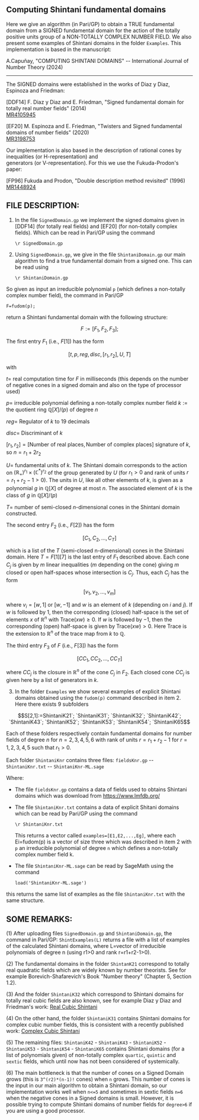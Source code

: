 ## Computing Shintani fundamental domains

Here we give an algorithm (in Pari/GP) to obtain a TRUE fundamental domain from a SIGNED fundamental domain for the action of the totally positive units group of a NON-TOTALLY COMPLEX NUMBER FIELD. We also present some examples of Shintani domains in the folder `Examples`. This implementation is based in the manuscript:

A.Capuñay, "COMPUTING SHINTANI DOMAINS" -- International Journal of Number Theory (2024)


----------------------------------------------------------------------------------------------------------------
The SIGNED domains were established in the works of Diaz y Diaz, Espinoza and Friedman:

[DDF14] F. Diaz y Diaz and E. Friedman, "Signed fundamental domain for totally real number fields" (2014)  
[MR4105945](https://arxiv.org/abs/1303.3989)

[EF20] M. Espinoza and E. Friedman, "Twisters and Signed fundamental domains of number fields" (2020)  
[MR3198753](https://arxiv.org/abs/1903.07089)

Our implementation is also based in the description of rational cones by inequalities (or H-representation) and    
generators (or V-representation). For this we use the Fukuda-Prodon's paper:  

[FP96] Fukuda and Prodon, "Double description method revisited" (1996)  
[MR1448924](https://link.springer.com/chapter/10.1007/3-540-61576-8_77) 
 


## FILE DESCRIPTION:


1. In the file `SignedDomain.gp` we implement the signed domains given in [DDF14] (for totally real fields) and [EF20] (for non-totally complex fields). Which can be read in Pari/GP using the command

     `\r SignedDomain.gp`

2. Using `SignedDomain.gp`, we give in the file `ShintaniDomain.gp` our main algorithm to find a true fundamental domain from a signed one. This can be read using 

     `\r ShintaniDomain.gp`

So given as input an irreducible polynomial `p` (which defines a non-totally complex number field), the command in Pari/GP

 `F=fudom(p);`

return a Shintani fundamental domain with the following structure:

 $$F:=[F_1,F_2,F_3];$$
     
The first entry $F_1$ (i.e., $F[1]$) has the form

 $$[t, p, reg, disc, [r_1, r_2], U, T]$$

with 

$t =$   real computation time for $F$ in milliseconds (this depends on the number of negative cones in a signed domain and 
       also on the type of processor used)
       
$p =$  irreducible polynomial defining a non-totally complex number field $k := \text{the quotient ring }\mathbb{Q}[X]/(p)$ of degree $n$
       
$reg =$ Regulator of $k$ to $19$ decimals

$disc =$ Discriminant of $k$

$[r_1, r_2]=[\text{Number of real places}, \text{Number of complex places}]$ signature of $k$, so $n=r_1+2r_2$

$U =$   fundamental units of $k$. The Shintani domain corresponds to the action on $(\mathbb{R}_{+})^{r_1}\times(\mathbb{C}^{\ast})^{r_2}$ of the group generated by $U$ (for $r_1>0$ and rank of units $r=r_1+r_2-1>0$). The units in $U$, like all other elements of $k$, is given as a polynomial $g$ in $\mathbb{Q}[X]$ of degree at most $n$. The associated element of $k$ is the class of $g$ in $\mathbb{Q}[X]/(p)$
       
$T =$ number of semi-closed $n$-dimensional cones in the Shintani domain constructed. 


The second entry $F_2$ (i.e., $F[2]$) has the form

$$[C_1,C_2,...,C_T]$$

which is a list of the $T$ (semi-closed n-dimensional) cones in the Shintani domain. Here $T=F[1][7]$ is the last entry of $F_1$  described above. Each cone $C_j$ is given by $m$ linear inequalities ($m$ depending on the cone) giving $m$ closed or open half-spaces whose intersection is $C_j$. Thus, each $C_j$ has the form  

$$[v_1,v_2,...,v_m]$$

where $v_i=[w,1]$ or $[w,-1]$ and $w$ is an element of $k$ (depending on  $i$ and $j$). If $w$ is followed by $1$, then the corresponding (closed) half-space is the set of elements $x$ of $\mathbb{R}^n$ with $\text{Trace}(xw)\geq 0$. If $w$ is followed by $-1$, then the corresponding (open) half-space is given by $\text{Trace}(xw)>0$. Here Trace is the extension to $\mathbb{R}^n$ of the trace map from $k$ to $\mathbb{Q}$.

The third entry $F_3$ of $F$ (i.e., $F[3]$) has the form  

$$[CC_1,CC_2,...,CC_T]$$

where $CC_j$ is the closure in $\mathbb{R}^n$ of the cone $C_j$ in $F_2$. Each closed cone $CC_j$ is given here by a list of generators in $k$.



3. In the folder `Examples` we show several examples of explicit Shintani domains obtained using the `fudom(p)` command described in item 2. Here there exists 9 subfolders
   
$$S[2,1]:=ShintaniK21`; `ShintaniK31`; `ShintaniK32`; `ShintaniK42`; `ShintaniK43`; `ShintaniK52`; `ShintaniK53`; `ShintaniK54`; `ShintaniK65$$

Each of these folders respectively contain fundamental domains for number fields of degree $n$ for $n=2,3,4,5,6$ with rank of units $r=r_1+r_2-1$ for $r=1,2,3,4,5$ such that $r_1>0$.

Each folder `ShintaniKnr` contains three files:  `fieldsKnr.gp` -- `ShintaniKnr.txt` -- `ShintaniKnr-ML.sage`

Where:
    
* The file `fieldsKnr.gp` contains a data of fields used to obtains Shintani domains which was download from https://www.lmfdb.org/

* The file `ShintaniKnr.txt` contains a data of explicit Shitani domains which can be read by Pari/GP using the command 

   `\r ShintaniKnr.txt`
   
  This returns a vector called `examples=[E1,E2,...,Eg]`, where each Ei=fudom(p) is a vector of size three which was described in item 2  with `p` an irreducible polynomial of degree `n` which defines a non-totally complex number field k. 

* The file `ShintaniKnr-ML.sage` can be read by SageMath using the command 

  `load('ShintaniKnr-ML.sage')`

this returns the same list of examples as the file `ShintaniKnr.txt` with the same structure.

   
## SOME REMARKS: 

(1) After uploading files `SignedDomain.gp` and `ShintaniDomain.gp`, the command in Pari/GP:  `ShintExamples(L)` returns a file with a list of examples of the calculated Shintani domains, where L=vector of irreducible polynomials of degree n (using r1>0 and rank r=r1+r2-1>0).

(2) The fundamental domains in the folder `ShintanK21` correspond to totally real quadratic fields which are widely known by number theorists. See for example Borevich-Shafarevich's Book "Number theory" (Chapter 5, Section 1.2).

(3) And the folder `ShintaniK32` which correspond to Shintani domains for totally real cubic fields are also known, see for example Diaz y Diaz and Friedman's work: [Real Cubic Shintani](https://www.sciencedirect.com/science/article/pii/S0022314X12000844)

(4) On the other hand, the folder `ShintaniK31` contains Shintani domains for complex cubic number fields, this is consistent with a recently published work: [Complex Cubic Shintani](https://www.worldscientific.com/doi/abs/10.1142/S1793042123300016)

(5) The remaining files: `ShintaniK42` - `ShintaniK43` - `ShintaniK52` - `ShintaniK53` - `ShintaniK54` - `ShintaniK65` contains Shintani domains (for a list of polynomials given) of non-totally complex `quartic`, `quintic` and `sextic` fields, which until now has not been considered of systemically.

(6) The main bottleneck is that the number of cones on a Signed Domain grows (this is `3^(r2)*(n-1)!` cones) when `n` grows. This number of cones is the input in our main algorithm to obtain a Shintani domain, so our implementation works well when `n<=5` and sometimes in sextic fields `n=6` when the negative cones in a Signed domains is small. However, it is possible trying to compute Shintani domains of number fields for `degree>6` if you are using a good processor. 

